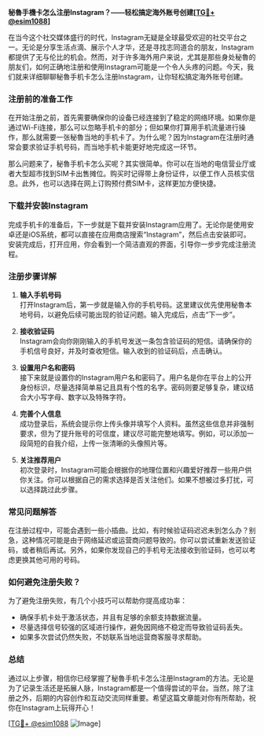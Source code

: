 **秘魯手機卡怎么注册Instagram？——轻松搞定海外账号创建[[TG💪+ @esim1088](https://t.me/s/esim1088)]**

在当今这个社交媒体盛行的时代，Instagram无疑是全球最受欢迎的社交平台之一。无论是分享生活点滴、展示个人才华，还是寻找志同道合的朋友，Instagram都提供了无与伦比的机会。然而，对于许多海外用户来说，尤其是那些身处秘魯的朋友们，如何正确地注册和使用Instagram可能是一个令人头疼的问题。今天，我们就来详细聊聊秘魯手机卡怎么注册Instagram，让你轻松搞定海外账号创建。

### 注册前的准备工作

在开始注册之前，首先需要确保你的设备已经连接到了稳定的网络环境。如果你是通过Wi-Fi连接，那么可以忽略手机卡的部分；但如果你打算用手机流量进行操作，那么就需要一张秘魯当地的手机卡了。为什么呢？因为Instagram在注册时通常会要求验证手机号码，而当地手机卡能更好地完成这一环节。

那么问题来了，秘魯手机卡怎么买呢？其实很简单。你可以在当地的电信营业厅或者大型超市找到SIM卡出售摊位。购买时记得带上身份证件，以便工作人员核实信息。此外，也可以选择在网上订购预付费SIM卡，这样更加方便快捷。

### 下载并安装Instagram

完成手机卡的准备后，下一步就是下载并安装Instagram应用了。无论你是使用安卓还是iOS系统，都可以直接在应用商店搜索“Instagram”，然后点击安装即可。安装完成后，打开应用，你会看到一个简洁直观的界面，引导你一步步完成注册流程。

### 注册步骤详解

1. **输入手机号码**  
   打开Instagram后，第一步就是输入你的手机号码。这里建议优先使用秘魯本地号码，以避免后续可能出现的验证问题。输入完成后，点击“下一步”。

2. **接收验证码**  
   Instagram会向你刚刚输入的手机号发送一条包含验证码的短信。请确保你的手机信号良好，并及时查收短信。输入收到的验证码后，点击确认。

3. **设置用户名和密码**  
   接下来就是设置你的Instagram用户名和密码了。用户名是你在平台上的公开身份标识，尽量选择简单易记且具有个性的名字。密码则要足够复杂，建议结合大小写字母、数字以及特殊字符。

4. **完善个人信息**  
   成功登录后，系统会提示你上传头像并填写个人资料。虽然这些信息并非强制要求，但为了提升账号的可信度，建议尽可能完整地填写。例如，可以添加一段简短的自我介绍，上传一张清晰的头像照片等。

5. **关注推荐用户**  
   初次登录时，Instagram可能会根据你的地理位置和兴趣爱好推荐一些用户供你关注。你可以根据自己的需求选择是否关注他们。如果不想被过多打扰，可以选择跳过此步骤。

### 常见问题解答

在注册过程中，可能会遇到一些小插曲。比如，有时候验证码迟迟未到怎么办？别急，这种情况可能是由于网络延迟或运营商问题导致的。你可以尝试重新发送验证码，或者稍后再试。另外，如果你发现自己的手机号无法接收到验证码，也可以考虑更换其他可用的号码。

### 如何避免注册失败？

为了避免注册失败，有几个小技巧可以帮助你提高成功率：

- 确保手机卡处于激活状态，并且有足够的余额支持数据流量。
- 尽量选择信号较强的区域进行操作，避免因网络不稳定而导致验证码丢失。
- 如果多次尝试仍然失败，不妨联系当地运营商客服寻求帮助。

### 总结

通过以上步骤，相信你已经掌握了秘魯手机卡怎么注册Instagram的方法。无论是为了记录生活还是拓展人脉，Instagram都是一个值得尝试的平台。当然，除了注册之外，后期的内容创作和互动交流同样重要。希望这篇文章能对你有所帮助，祝你在Instagram上玩得开心！

[[TG💪+ @esim1088](https://t.me/s/esim1088) ![Image](https://i.postimg.cc/4NQfJmqS/Snipaste-2025-05-13-00-14-12.png)]